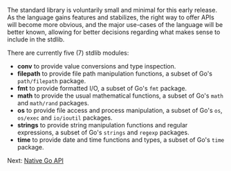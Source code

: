 The standard library is voluntarily small and minimal for this early release. As the language gains features and stabilizes, the right way to offer APIs will become more obvious, and the major use-cases of the language will be better known, allowing for better decisions regarding what makes sense to include in the stdlib.

There are currently five (7) stdlib modules:

* **conv** to provide value conversions and type inspection.
* **filepath** to provide file path manipulation functions, a subset of Go's `path/filepath` package.
* **fmt** to provide formatted I/O, a subset of Go's `fmt` package.
* **math** to provide the usual mathematical functions, a subset of Go's `math` and `math/rand` packages.
* **os** to provide file access and process manipulation, a subset of Go's `os`, `os/exec` and `io/ioutil` packages.
* **strings** to provide string manipulation functions and regular expressions, a subset of Go's `strings` and `regexp` packages.
* **time** to provide date and time functions and types, a subset of Go's `time` package.

Next: [Native Go API](https://github.com/PuerkitoBio/agora/wiki/Native-Go-API)


